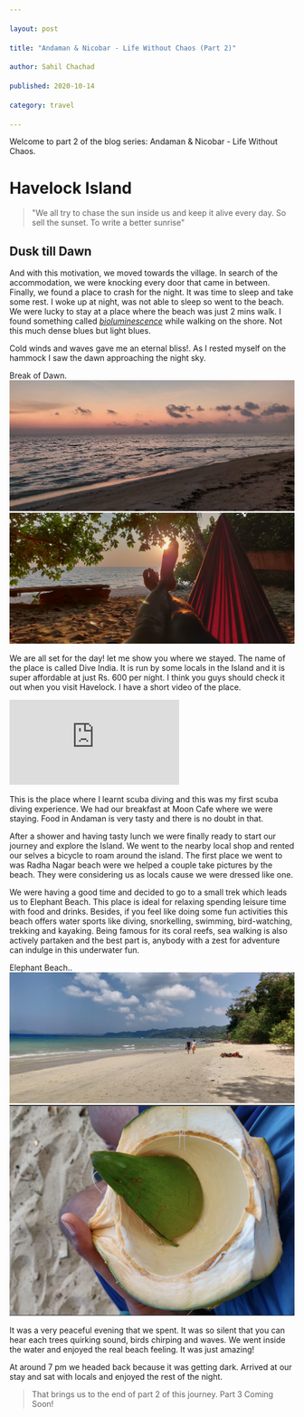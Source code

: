 ```yaml
---

layout: post

title: "Andaman & Nicobar - Life Without Chaos (Part 2)"

author: Sahil Chachad

published: 2020-10-14

category: travel

---
```


Welcome to part 2 of the blog series:  Andaman & Nicobar - Life Without Chaos.

# Havelock Island

> "We all try to chase the sun inside us and keep it alive every day. So sell the sunset. To write a better sunrise" 

## Dusk till Dawn

And with this motivation, we moved towards the village. In search of the accommodation, we were knocking every door that came in between.
Finally, we found a place to crash for the night. It was time to sleep and take some rest. I woke up at night, was not able to sleep so went to the beach. We were lucky to stay at a place where the beach was just 2 mins walk. I found something called *[bioluminescence](https://en.wikipedia.org/wiki/Bioluminescence)* while walking on the shore. Not this much dense blues but light blues.

Cold winds and waves gave me an eternal bliss!. As I rested myself on the hammock I saw the dawn approaching the night sky.

<span  class="marginnote">
Break of Dawn.
</span>

<img  src='/assets/images/travel/andaman/break-of-dawn.jpg'>
<img  src='/assets/images/travel/andaman/the-hammock.jpg'>

We are all set for the day! let me show you where we stayed. The name of the place is called Dive India. It is run by some locals in the Island and it is super affordable at just Rs. 600 per night. I think you guys should check it out when you visit Havelock. I have a short video of the place.

<div  class="iframe-container">
<iframe  class="responsive-iframe"  src="https://www.youtube.com/embed/yptmgVeKQHo"  allow="accelerometer; autoplay; clipboard-write; encrypted-media; gyroscope; picture-in-picture"  allowfullscreen  frameborder="0">
</iframe>
</div>

This is the place where I learnt scuba diving and this was my first scuba diving experience.
We had our breakfast at Moon Cafe where we were staying. Food in Andaman is very tasty and there is no doubt in that.

After a shower and having tasty lunch we were finally ready to start our journey and explore the Island. We went to the nearby local shop and rented our selves a bicycle to roam around the island. The first place we went to was Radha Nagar beach were we helped a couple take pictures by the beach. They were considering us as locals cause we were dressed like one.

We were having a good time and decided to go to a small trek which leads us to Elephant Beach. This place is ideal for relaxing spending leisure time with food and drinks. Besides, if you feel like doing some fun activities this beach offers water sports like diving, snorkelling, swimming, bird-watching, trekking and kayaking. Being famous for its coral reefs, sea walking is also actively partaken and the best part is, anybody with a zest for adventure can indulge in this underwater fun.

<span  class="marginnote">
Elephant Beach..
</span>

<img  src='/assets/images/travel/andaman/elephant-beach.jpg'>

<img  src='/assets/images/travel/andaman/coconut.jpg'>

It was a very peaceful evening that we spent. It was so silent that you can hear each trees quirking sound, birds chirping and waves. We went inside the water and enjoyed the real beach feeling. It was just amazing!

At around 7 pm we headed back because it was getting dark. Arrived at our stay and sat with locals and enjoyed the rest of the night.


> That brings us to the end of part 2 of this journey. Part 3 Coming Soon!